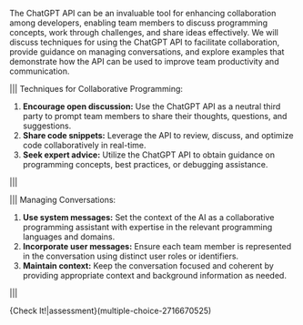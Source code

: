 The ChatGPT API can be an invaluable tool for enhancing collaboration among developers, enabling team members to discuss programming concepts, work through challenges, and share ideas effectively. We will discuss techniques for using the ChatGPT API to facilitate collaboration, provide guidance on managing conversations, and explore examples that demonstrate how the API can be used to improve team productivity and communication.

|||
Techniques for Collaborative Programming:

1. **Encourage open discussion:** Use the ChatGPT API as a neutral third party to prompt team members to share their thoughts, questions, and suggestions.
2. **Share code snippets:** Leverage the API to review, discuss, and optimize code collaboratively in real-time.
3. **Seek expert advice:** Utilize the ChatGPT API to obtain guidance on programming concepts, best practices, or debugging assistance.

|||

|||
Managing Conversations:

1. **Use system messages:** Set the context of the AI as a collaborative programming assistant with expertise in the relevant programming languages and domains.
2. **Incorporate user messages:** Ensure each team member is represented in the conversation using distinct user roles or identifiers.
3. **Maintain context:** Keep the conversation focused and coherent by providing appropriate context and background information as needed.

|||

{Check It!|assessment}(multiple-choice-2716670525)
